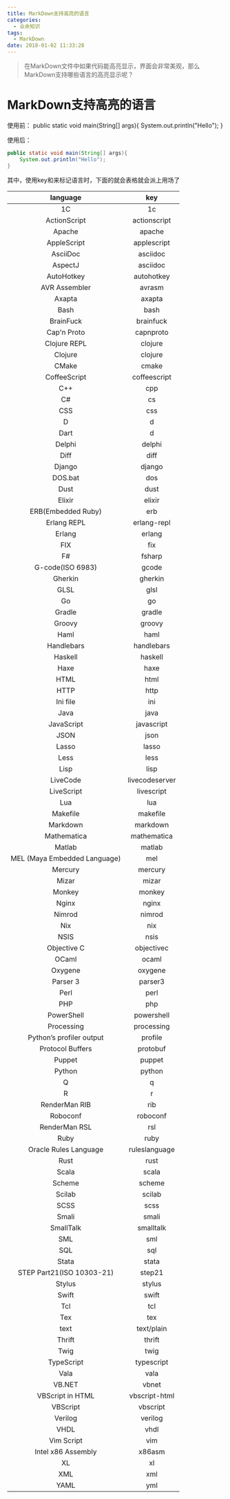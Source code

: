 ```yaml
---
title: MarkDown支持高亮的语言
categories: 
  - 业余知识
tags:
  - MarkDown
date: 2018-01-02 11:33:28
---
```


> 在MarkDown文件中如果代码能高亮显示，界面会非常美观，那么MarkDown支持哪些语言的高亮显示呢？

<!-- more -->
# MarkDown支持高亮的语言
使用前：
public static void main(String[] args){
​	System.out.println("Hello");
}

使用后：
``` java
public static void main(String[] args){
    System.out.println("Hello");
}
```

其中，使用key和来标记语言时，下面的就会表格就会派上用场了

language | key
:--:  | :--:
1C | 1c
ActionScript | 	actionscript
Apache | 	apache
AppleScript |  applescript
AsciiDoc | 	asciidoc
AspectJ	 | asciidoc
AutoHotkey | 	autohotkey
AVR Assembler | 	avrasm
Axapta | 	axapta
Bash | 	bash
BrainFuck | 	brainfuck
Cap'n Proto | 	capnproto
Clojure REPL | 	clojure
Clojure | 	clojure
CMake | 	cmake
CoffeeScript | 	coffeescript
C++ | 	cpp
C# |  cs
CSS	 | css
D | 	d
Dart	 | d
Delphi | 	delphi
Diff	 | diff
Django | 	django
DOS.bat | 	dos
Dust | 	dust
Elixir	 | elixir
ERB(Embedded Ruby) | 	erb
Erlang REPL | 	erlang-repl
Erlang	 | erlang
FIX | 	fix
F# | 	fsharp
G-code(ISO 6983) | 	gcode
Gherkin | 	gherkin
GLSL | 	glsl
Go | go
Gradle | 	gradle
Groovy | 	groovy
Haml	 | haml
Handlebars | 	handlebars
Haskell	 | haskell
Haxe | 	haxe
HTML |  html
HTTP	 | http
Ini file | 	ini
Java | 	java
JavaScript | 	javascript
JSON | 	json
Lasso	 | lasso
Less | 	less
Lisp | 	lisp
LiveCode | 	livecodeserver
LiveScript | 	livescript
Lua | 	lua
Makefile | 	makefile
Markdown	 | markdown
Mathematica | 	mathematica
Matlab | 	matlab
MEL (Maya Embedded Language) | 	mel
Mercury | 	mercury
Mizar | 	mizar
Monkey	 | monkey
Nginx | 	nginx
Nimrod	 | nimrod
Nix | 	nix
NSIS	 | nsis
Objective C	 | objectivec
OCaml | 	ocaml
Oxygene	 | oxygene
Parser 3 | 	parser3
Perl	 | perl
PHP | 	php
PowerShell | 	powershell
Processing | 	processing
Python’s profiler output | 	profile
Protocol Buffers	 | protobuf
Puppet	 | puppet
Python | 	python
Q | 	q
R | 	r
RenderMan RIB	 | rib
Roboconf	 | roboconf
RenderMan RSL | 	rsl
Ruby	 | ruby
Oracle Rules Language	 | ruleslanguage
Rust | 	rust
Scala	 | scala
Scheme | 	scheme
Scilab | 	scilab
SCSS	 | scss
Smali | 	smali
SmallTalk | 	smalltalk
SML | 	sml
SQL | 	sql
Stata	 | stata
STEP Part21(ISO 10303-21)	 | step21
Stylus	 | stylus
Swift	 | swift
Tcl | 	tcl
Tex | 	tex
text | text/plain
Thrift	 | thrift
Twig	 | twig
TypeScript | 	typescript
Vala	 | vala
VB.NET	 | vbnet
VBScript in HTML	 | vbscript-html
VBScript | 	vbscript
Verilog | 	verilog
VHDL | 	vhdl
Vim Script | 	vim
Intel x86 Assembly | 	x86asm
XL	 |   xl
XML  | 	xml
YAML | yml
